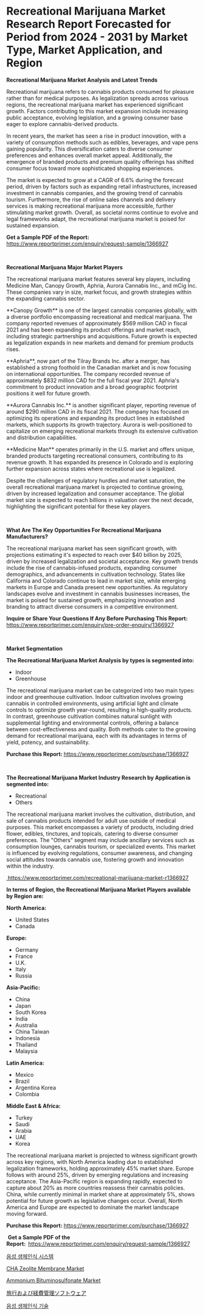 <p><h1>Recreational Marijuana Market Research Report Forecasted for Period from 2024 -  2031 by Market Type, Market Application, and Region</h1></p><p><strong>Recreational Marijuana Market Analysis and Latest Trends</strong></p>
<p><p>Recreational marijuana refers to cannabis products consumed for pleasure rather than for medical purposes. As legalization spreads across various regions, the recreational marijuana market has experienced significant growth. Factors contributing to this market expansion include increasing public acceptance, evolving legislation, and a growing consumer base eager to explore cannabis-derived products.</p><p>In recent years, the market has seen a rise in product innovation, with a variety of consumption methods such as edibles, beverages, and vape pens gaining popularity. This diversification caters to diverse consumer preferences and enhances overall market appeal. Additionally, the emergence of branded products and premium quality offerings has shifted consumer focus toward more sophisticated shopping experiences.</p><p>The market is expected to grow at a CAGR of 6.6% during the forecast period, driven by factors such as expanding retail infrastructures, increased investment in cannabis companies, and the growing trend of cannabis tourism. Furthermore, the rise of online sales channels and delivery services is making recreational marijuana more accessible, further stimulating market growth. Overall, as societal norms continue to evolve and legal frameworks adapt, the recreational marijuana market is poised for sustained expansion.</p></p>
<p><strong>Get a Sample PDF of the Report:&nbsp;</strong> <a href="https://www.reportprimer.com/enquiry/request-sample/1366927">https://www.reportprimer.com/enquiry/request-sample/1366927</a></p>
<p>&nbsp;</p>
<p><strong>Recreational Marijuana Major Market Players</strong></p>
<p><p>The recreational marijuana market features several key players, including Medicine Man, Canopy Growth, Aphria, Aurora Cannabis Inc., and mCig Inc. These companies vary in size, market focus, and growth strategies within the expanding cannabis sector.</p><p>**Canopy Growth** is one of the largest cannabis companies globally, with a diverse portfolio encompassing recreational and medical marijuana. The company reported revenues of approximately $569 million CAD in fiscal 2021 and has been expanding its product offerings and market reach, including strategic partnerships and acquisitions. Future growth is expected as legalization expands in new markets and demand for premium products rises.</p><p>**Aphria**, now part of the Tilray Brands Inc. after a merger, has established a strong foothold in the Canadian market and is now focusing on international opportunities. The company recorded revenue of approximately $832 million CAD for the full fiscal year 2021. Aphria's commitment to product innovation and a broad geographic footprint positions it well for future growth.</p><p>**Aurora Cannabis Inc.** is another significant player, reporting revenue of around $290 million CAD in its fiscal 2021. The company has focused on optimizing its operations and expanding its product lines in established markets, which supports its growth trajectory. Aurora is well-positioned to capitalize on emerging recreational markets through its extensive cultivation and distribution capabilities.</p><p>**Medicine Man** operates primarily in the U.S. market and offers unique, branded products targeting recreational consumers, contributing to its revenue growth. It has expanded its presence in Colorado and is exploring further expansion across states where recreational use is legalized.</p><p>Despite the challenges of regulatory hurdles and market saturation, the overall recreational marijuana market is projected to continue growing, driven by increased legalization and consumer acceptance. The global market size is expected to reach billions in valuation over the next decade, highlighting the significant potential for these key players.</p></p>
<p>&nbsp;</p>
<p><strong>What Are The Key Opportunities For Recreational Marijuana Manufacturers?</strong></p>
<p><p>The recreational marijuana market has seen significant growth, with projections estimating it's expected to reach over $40 billion by 2025, driven by increased legalization and societal acceptance. Key growth trends include the rise of cannabis-infused products, expanding consumer demographics, and advancements in cultivation technology. States like California and Colorado continue to lead in market size, while emerging markets in Europe and Canada present new opportunities. As regulatory landscapes evolve and investment in cannabis businesses increases, the market is poised for sustained growth, emphasizing innovation and branding to attract diverse consumers in a competitive environment.</p></p>
<p><strong>Inquire or Share Your Questions If Any Before Purchasing This Report:</strong> <a href="https://www.reportprimer.com/enquiry/pre-order-enquiry/1366927">https://www.reportprimer.com/enquiry/pre-order-enquiry/1366927</a></p>
<p>&nbsp;</p>
<p><strong>Market Segmentation</strong></p>
<p><strong>The Recreational Marijuana Market Analysis by types is segmented into:</strong></p>
<p><ul><li>Indoor</li><li>Greenhouse</li></ul></p>
<p><p>The recreational marijuana market can be categorized into two main types: indoor and greenhouse cultivation. Indoor cultivation involves growing cannabis in controlled environments, using artificial light and climate controls to optimize growth year-round, resulting in high-quality products. In contrast, greenhouse cultivation combines natural sunlight with supplemental lighting and environmental controls, offering a balance between cost-effectiveness and quality. Both methods cater to the growing demand for recreational marijuana, each with its advantages in terms of yield, potency, and sustainability.</p></p>
<p><strong>Purchase this Report:&nbsp;</strong><a href="https://www.reportprimer.com/purchase/1366927">https://www.reportprimer.com/purchase/1366927</a></p>
<p>&nbsp;</p>
<p><strong>The Recreational Marijuana Market Industry Research by Application is segmented into:</strong></p>
<p><ul><li>Recreational</li><li>Others</li></ul></p>
<p><p>The recreational marijuana market involves the cultivation, distribution, and sale of cannabis products intended for adult use outside of medical purposes. This market encompasses a variety of products, including dried flower, edibles, tinctures, and topicals, catering to diverse consumer preferences. The "Others" segment may include ancillary services such as consumption lounges, cannabis tourism, or specialized events. This market is influenced by evolving regulations, consumer awareness, and changing social attitudes towards cannabis use, fostering growth and innovation within the industry.</p></p>
<p><a href="https://www.reportprimer.com/recreational-marijuana-market-r1366927">&nbsp;https://www.reportprimer.com/recreational-marijuana-market-r1366927</a></p>
<p><strong>In terms of Region, the Recreational Marijuana Market Players available by Region are:</strong></p>
<p>
    <p> <strong> North America: </strong>
        <ul>
            <li>United States</li>
            <li>Canada</li>
        </ul>
        </p> 
    <p> <strong> Europe: </strong>
        <ul>
            <li>Germany</li>
            <li>France</li>
            <li>U.K.</li>
            <li>Italy</li>
            <li>Russia</li>
        </ul>
        </p> 
    <p> <strong> Asia-Pacific: </strong>
        <ul>
            <li>China</li>
            <li>Japan</li>
            <li>South Korea</li>
            <li>India</li>
            <li>Australia</li>
            <li>China Taiwan</li>
            <li>Indonesia</li>
            <li>Thailand</li>
            <li>Malaysia</li>
        </ul>
        </p> 
    <p> <strong> Latin America: </strong>
        <ul>
            <li>Mexico</li>
            <li>Brazil</li>
            <li>Argentina Korea</li>
            <li>Colombia</li>
        </ul>
        </p> 
    <p> <strong> Middle East & Africa: </strong>
        <ul>
            <li>Turkey</li>
            <li>Saudi</li>
            <li>Arabia</li>
            <li>UAE</li>
            <li>Korea</li>
        </ul>
    </p>
    </p>
<p><p>The recreational marijuana market is projected to witness significant growth across key regions, with North America leading due to established legalization frameworks, holding approximately 45% market share. Europe follows with around 25%, driven by emerging regulations and increasing acceptance. The Asia-Pacific region is expanding rapidly, expected to capture about 20% as more countries reassess their cannabis policies. China, while currently minimal in market share at approximately 5%, shows potential for future growth as legislative changes occur. Overall, North America and Europe are expected to dominate the market landscape moving forward.</p></p>
<p><strong>Purchase this Report: </strong><a href="https://www.reportprimer.com/purchase/1366927">https://www.reportprimer.com/purchase/1366927</a></p>
<p>&nbsp;<strong>Get a Sample PDF of the Report:&nbsp;&nbsp;</strong><a href="https://www.reportprimer.com/enquiry/request-sample/1366927">https://www.reportprimer.com/enquiry/request-sample/1366927</a></p>
<p><strong></strong></p>
<p><p><a href="https://medium.com/@lawrencemendoza2023/%EC%9D%8C%EC%84%B1-%EC%83%9D%EC%B2%B4-%EC%9D%B8%EC%8B%9D-%EC%8B%9C%EC%8A%A4%ED%85%9C-%EC%8B%9C%EC%9E%A5-%EC%A1%B0%EC%82%AC-%EB%B0%8F-%EC%82%B0%EC%97%85-%EB%B0%9C%EC%A0%84-%EB%B0%8F-2031%EB%85%84%EA%B9%8C%EC%A7%80%EC%9D%98-%EC%A0%84%EB%A7%9D-66d2e4ea5d1d?postPublishedType=repub">음성 생체인식 시스템</a></p><p><a href="https://issuu.com/reportprime-2/docs/cha-zeolite-membrane-market-size-20_9822260542aabd">CHA Zeolite Membrane Market</a></p><p><a href="https://www.linkedin.com/pulse/in-depth-analysis-global-ammonium-bituminosulfonate-market-4gkxe?trackingId=4KyDtPgOQv%2B16mR%2BXDTUuw%3D%3D">Ammonium Bituminosulfonate Market</a></p><p><a href="https://medium.com/@allanwarjri/%E6%97%85%E8%A1%8C%E3%81%8A%E3%82%88%E3%81%B3%E7%B5%8C%E8%B2%BB%E7%AE%A1%E7%90%86%E3%82%BD%E3%83%95%E3%83%88%E3%82%A6%E3%82%A7%E3%82%A2%E5%B8%82%E5%A0%B4-%E6%A5%AD%E7%95%8C%E3%81%AE%E7%8A%B6%E6%B3%81-%E6%88%90%E9%95%B7%E3%81%AE%E8%BB%8C%E9%81%93%E3%81%A8%E3%82%B0%E3%83%AD%E3%83%BC%E3%83%90%E3%83%AB%E5%B8%82%E5%A0%B4-bed71f0c4fd7?postPublishedType=repub">旅行および経費管理ソフトウェア</a></p><p><a href="https://medium.com/@lawrencemendoza2023/%ED%99%95%EC%9E%A5%EB%90%98%EB%8A%94-%EC%9D%8C%EC%84%B1-%EC%83%9D%EC%B2%B4-%EC%9D%B8%EC%8B%9D-%EA%B8%B0%EC%88%A0-%EC%8B%9C%EC%9E%A5-%EB%B6%80%EB%AC%B8-2031%EB%85%84%EA%B9%8C%EC%A7%80%EC%9D%98-%EC%8B%9C%EC%9E%A5-%EB%B6%84%EC%84%9D-%EB%B0%8F-%EC%84%B1%EC%9E%A5-%EC%A0%84%EB%A7%9D-0502529d0c1f?postPublishedType=repub">음성 생체인식 기술</a></p></p>
